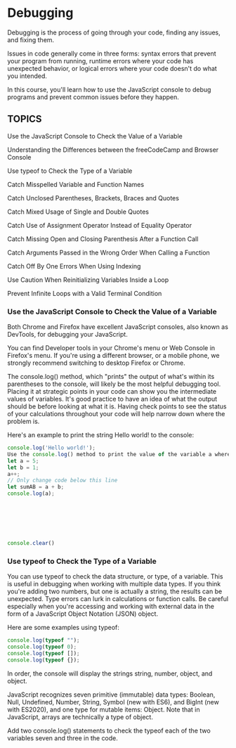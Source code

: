# Debugging
Debugging is the process of going through your code, finding any issues, and fixing them.

Issues in code generally come in three forms: syntax errors that prevent your program from running, runtime errors where your code has unexpected behavior, or logical errors where your code doesn't do what you intended.

In this course, you'll learn how to use the JavaScript console to debug programs and prevent common issues before they happen.





## TOPICS


Use the JavaScript Console to Check the Value of a Variable

Understanding the Differences between the freeCodeCamp and Browser Console

Use typeof to Check the Type of a Variable

Catch Misspelled Variable and Function Names

Catch Unclosed Parentheses, Brackets, Braces and Quotes

Catch Mixed Usage of Single and Double Quotes

Catch Use of Assignment Operator Instead of Equality Operator

Catch Missing Open and Closing Parenthesis After a Function Call

Catch Arguments Passed in the Wrong Order When Calling a Function

Catch Off By One Errors When Using Indexing

Use Caution When Reinitializing Variables Inside a Loop

Prevent Infinite Loops with a Valid Terminal Condition
















### Use the JavaScript Console to Check the Value of a Variable
Both Chrome and Firefox have excellent JavaScript consoles, also known as DevTools, for debugging your JavaScript.

You can find Developer tools in your Chrome's menu or Web Console in Firefox's menu. If you're using a different browser, or a mobile phone, we strongly recommend switching to desktop Firefox or Chrome.

The console.log() method, which "prints" the output of what's within its parentheses to the console, will likely be the most helpful debugging tool. Placing it at strategic points in your code can show you the intermediate values of variables. It's good practice to have an idea of what the output should be before looking at what it is. Having check points to see the status of your calculations throughout your code will help narrow down where the problem is.

Here's an example to print the string Hello world! to the console:
```javascript
console.log('Hello world!');
Use the console.log() method to print the value of the variable a where noted in the code.
let a = 5;
let b = 1;
a++;
// Only change code below this line
let sumAB = a + b;
console.log(a);







console.clear()

```


















### Use typeof to Check the Type of a Variable
You can use typeof to check the data structure, or type, of a variable. This is useful in debugging when working with multiple data types. If you think you're adding two numbers, but one is actually a string, the results can be unexpected. Type errors can lurk in calculations or function calls. Be careful especially when you're accessing and working with external data in the form of a JavaScript Object Notation (JSON) object.

Here are some examples using typeof:
```javascript
console.log(typeof "");
console.log(typeof 0);
console.log(typeof []);
console.log(typeof {});
```
In order, the console will display the strings string, number, object, and object.

JavaScript recognizes seven primitive (immutable) data types: Boolean, Null, Undefined, Number, String, Symbol (new with ES6), and BigInt (new with ES2020), and one type for mutable items: Object. Note that in JavaScript, arrays are technically a type of object.

Add two console.log() statements to check the typeof each of the two variables seven and three in the code.



